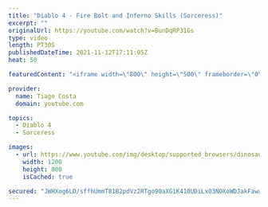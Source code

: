 ```yaml
---
title: "Diablo 4 - Fire Bolt and Inferno Skills (Sorceress)"
excerpt: ""
originalUrl: https://youtube.com/watch?v=BunDqRP31Gs
type: video
length: PT30S
publishedDateTime: 2021-11-12T17:11:05Z
heat: 50

featuredContent: "<iframe width=\"800\" height=\"500\" frameborder=\"0\" src=\"https://www.youtube.com/embed/BunDqRP31Gs\" allow=\"accelerometer; autoplay; encrypted-media; gyroscope; picture-in-picture\" allowfullscreen></iframe>"

provider:
  name: Tiago Costa
  domain: youtube.com

topics:
  - Diablo 4
  - Sorceress

images:
  - url: https://www.youtube.com/img/desktop/supported_browsers/dinosaur.png
    width: 1200
    height: 800
    isCached: true

secured: "JWHXog6LD/sffhUmmT81B2pdVz2RTgo90aXG1K410UDiLxO3NOXoWDJakFawa4Qwwp1NGhGPXvX/uHboKzqnEHMI+jeZTsWCeFqpAxSgFVnEZNKLpKMPKlt0HKDY4hyJtGX59TgYM2JU8An/alv0M1MQr1IWB9YPFMg0GzDvFJqibcbiqqf2FyaVaJJxEKPcHVFMzqoEyfLW44iOF83I1vg5GCkkyoqAFwQmOsaPZITrqyYtFgqLuaOiNPup2EOxSdREVDKocq43iwymku4F3y6H9Sdl/B0wxTvLzTq7UPEk/PU0MDH8Y3tAHuxn+wZGs2ucfgbg4ZAi+/71kbhoMW/eESfTNH7B9EQI9FKAhTGy1SrgYMxpS8eLR6jo7fJ8qOCtaQEhMLC24VcXQWaq9w2xNYj/mDJ0K9sDCu3SiEQ=;n4oSo/prPsniB/nWOQfqgA=="
---
```



